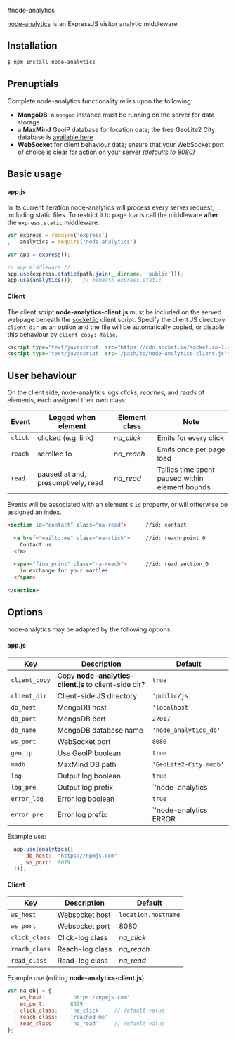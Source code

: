 #node-analytics

[node-analytics](https://www.npmjs.com/package/node-analytics) is an ExpressJS visitor analytic middleware.

## Installation

```sh
$ npm install node-analytics
```

## Prenuptials

Complete node-analytics functionality relies upon the following:

- **MongoDB**: a `mongod` instance must be running on the server for data storage
- a **MaxMind** GeoIP database for location data; the free GeoLite2 City database is [available here](http://dev.maxmind.com/geoip/geoip2/geolite2/)
- **WebSocket** for client behaviour data; ensure that your WebSocket port of choice is clear for action on your server *(defaults to 8080)*

## Basic usage

#### app.js

In its current iteration node-analytics will process every server request, including static files. To restrict it to page loads call the middleware **after** the `express.static` middleware.

```javascript
var express = require('express')
,   analytics = require('node-analytics')

var app = express();

// app middleware //
app.use(express.static(path.join(__dirname, 'public')));
app.use(analytics());   // beneath express.static
```

#### Client

The client script **node-analytics-client.js** must be included on the served webpage beneath the [socket.io](http://socket.io/) client script. Specify the client JS directory `client_dir` as an option and the file will be automatically copied, or disable this behaviour by `client_copy: false`.

```html
<script type='text/javascript' src="https://cdn.socket.io/socket.io-1.4.5.js"></script>
<script type='text/javascript' src='/path/to/node-analytics-client.js'></script>
```

## User behaviour

On the client side, node-analytics logs *clicks*, *reaches*, and *reads* of elements, each assigned their own class:

Event | Logged when element | Element class | Note
--- | --- | --- | ---
`click` | clicked (e.g. link) | *na_click* | Emits for every click
`reach` | scrolled to | *na_reach* | Emits once per page load
`read` | paused at and, presumptively, read | *na_read* | Tallies time spent paused within element bounds

Events will be associated with an element's `id` property, or will otherwise be assigned an index.

```html
<section id="contact" class="na-read">      //id: contact
  
  <a href="mailto:me" class="na-click">     //id: reach_point_0
    Contact us
  </a>
  
  <span="fine_print" class="na-reach">      //id: read_section_0
    in exchange for your marbles
  </span>
  
</section>
```

## Options

node-analytics may be adapted by the following options:

#### app.js

Key | Description | Default
--- | --- | ---
`client_copy` | Copy **node-analytics-client.js** to client-side dir? | `true`
`client_dir` | Client-side JS directory | `'public/js'`
`db_host` | MongoDB host | `'localhost'`
`db_port` | MongoDB port | `27017`
`db_name` | MongoDB database name | `'node_analytics_db'`
`ws_port` | WebSocket port | `8080`
`geo_ip` | Use GeoIP boolean  | `true`
`mmdb` | MaxMind DB path | `'GeoLite2-City.mmdb'`
`log` | Output log boolean | `true`
`log_pre` | Output log prefix | `'node-analytics ||'`
`error_log` | Error log boolean | `true`
`error_pre` | Error log prefix | `'node-analytics ERROR ||'`

Example use:

```javascript
  app.use(analytics({
      db_host:  "https://npmjs.com"
    , ws_port:  8079
  }));
```

#### Client

Key | Description | Default
--- | --- | ---
`ws_host` | Websocket host | `location.hostname`
`ws_port` | Websocket port | 8080
`click_class` | Click-log class | *na_click*
`reach_class` | Reach-log class | *na_reach*
`read_class` | Read-log class | *na_read*

Example use (editing **node-analytics-client.js**):
```javascript
var na_obj = {
    ws_host:        'https://npmjs.com'
  , ws_port:        8079
  , click_class:    'na_click'    // default value
  , reach_class:    'reached_me'
  , read_class:     'na_read'     // default value
};
```
